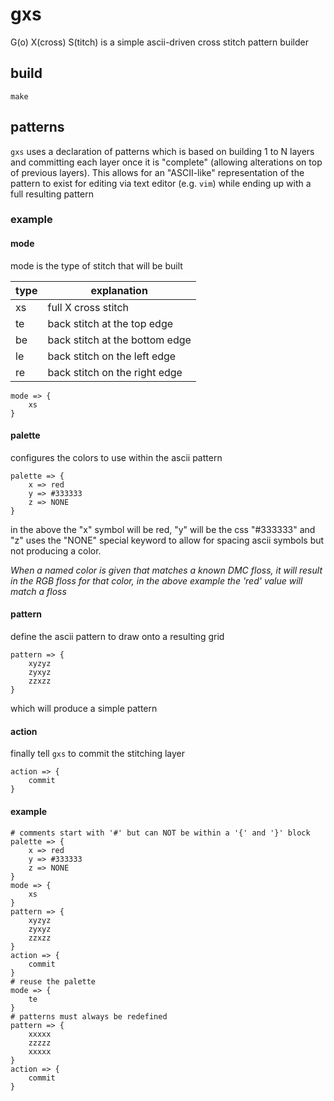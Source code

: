 gxs
===

G(o) X(cross) S(titch) is a simple ascii-driven cross stitch pattern builder

## build

```
make
```

## patterns

`gxs` uses a declaration of patterns which is based on building 1 to N layers
and committing each layer once it is "complete" (allowing alterations on top of previous layers).
This allows for an "ASCII-like" representation of the pattern to exist for editing via text editor
(e.g. `vim`) while ending up with a full resulting pattern

### example

#### mode

mode is the type of stitch that will be built

| type | explanation |
| ---  | ---         |
| xs   | full X cross stitch |
| te   | back stitch at the top edge |
| be   | back stitch at the bottom edge |
| le   | back stitch on the left edge |
| re   | back stitch on the right edge |

```
mode => {
    xs
}
```

#### palette

configures the colors to use within the ascii pattern

```
palette => {
    x => red
    y => #333333
    z => NONE
}
```

in the above the "x" symbol will be red, "y" will be the css "#333333" and "z"
uses the "NONE" special keyword to allow for spacing ascii symbols but not producing a
color.

_When a named color is given that matches a known DMC floss, it will result in the
RGB floss for that color, in the above example the 'red' value will match a floss_

#### pattern

define the ascii pattern to draw onto a resulting grid

```
pattern => {
    xyzyz
    zyxyz
    zzxzz
}
```

which will produce a simple pattern

#### action

finally tell `gxs` to commit the stitching layer

```
action => {
    commit
}
```

#### example

```
# comments start with '#' but can NOT be within a '{' and '}' block
palette => {
    x => red
    y => #333333
    z => NONE
}
mode => {
    xs
}
pattern => {
    xyzyz
    zyxyz
    zzxzz
}
action => {
    commit
}
# reuse the palette
mode => {
    te
}
# patterns must always be redefined
pattern => {
    xxxxx
    zzzzz
    xxxxx
}
action => {
    commit
}
```
